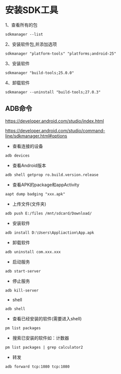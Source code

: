 # 安装SDK工具

1、查看所有的包

```shell
sdkmanager --list
```

2、安装软件包,并添加选项

```shell
sdkmanager "platform-tools" "platforms;android-25"
```

3、安装软件

```shell
sdkmanager "build-tools;25.0.0"
```

4、卸载软件

```shell
sdkmanager --uninstall "build-tools;27.0.3"
```

## ADB命令

https://developer.android.com/studio/index.html

https://developer.android.com/studio/command-line/sdkmanager.html#options

- 查看连接的设备

```
adb devices
```

- 查看Android版本
```
adb shell getprop ro.build.version.release
```

- 查看APK的package和appActivity
```
aapt dump badging "xxx.apk"
```

- 上传文件(文件夹)

```
adb push E:/files /mnt/sdcard/Download/
```

- 安装软件

```
adb install D:\Users\Appliaction\App.apk
```

- 卸载软件

```
adb uninstall com.xxx.xxx
```

- 启动服务

```
adb start-server
```

- 停止服务

```
adb kill-server
```

- shell

```
adb shell
```

- 查看已经安装的软件(需要进入shell)

```
pm list packages
```

- 搜索已安装的软件如：计数器

```
pm list packages | grep calculator2
```

- 转发

```
adb forward tcp:1080 tcp:1080
```